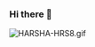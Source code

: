 ### Hi there 👋

<!--
**HRS8/HRS8** is a ✨ _special_ ✨ repository because its `README.md` (this file) appears on your GitHub profile.

Here are some ideas to get you started:

- 🔭 I’m currently working on ...
- 🌱 I’m currently learning ...
- 👯 I’m looking to collaborate on ...
- 🤔 I’m looking for help with ...
- 💬 Ask me about ...
- 📫 How to reach me: ...
- 😄 Pronouns: ...
- ⚡ Fun fact: ...
-->
![HARSHA-HRS8.gif](https://github.com/HRS8/HRS8/blob/main/Pixaloop_02_09_2023_16_15_51_9280000.gif)
